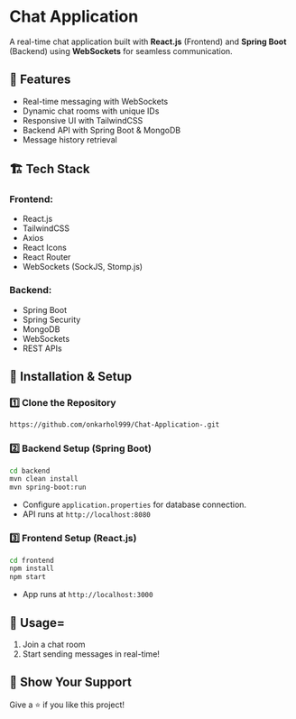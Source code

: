 # Chat Application

A real-time chat application built with **React.js** (Frontend) and **Spring Boot** (Backend) using **WebSockets** for seamless communication.

## 🚀 Features
- Real-time messaging with WebSockets
- Dynamic chat rooms with unique IDs
- Responsive UI with TailwindCSS
- Backend API with Spring Boot & MongoDB
- Message history retrieval

## 🏗️ Tech Stack
### Frontend:
- React.js
- TailwindCSS
- Axios
- React Icons
- React Router
- WebSockets (SockJS, Stomp.js)

### Backend:
- Spring Boot
- Spring Security
- MongoDB
- WebSockets
- REST APIs

## 🔧 Installation & Setup
### 1️⃣ Clone the Repository
```sh
https://github.com/onkarhol999/Chat-Application-.git
```

### 2️⃣ Backend Setup (Spring Boot)
```sh
cd backend
mvn clean install
mvn spring-boot:run
```
- Configure `application.properties` for database connection.
- API runs at `http://localhost:8080`

### 3️⃣ Frontend Setup (React.js)
```sh
cd frontend
npm install
npm start
```
- App runs at `http://localhost:3000`

## 📌 Usage=
1. Join a chat room
2. Start sending messages in real-time!

## 🌟 Show Your Support
Give a ⭐ if you like this project!

